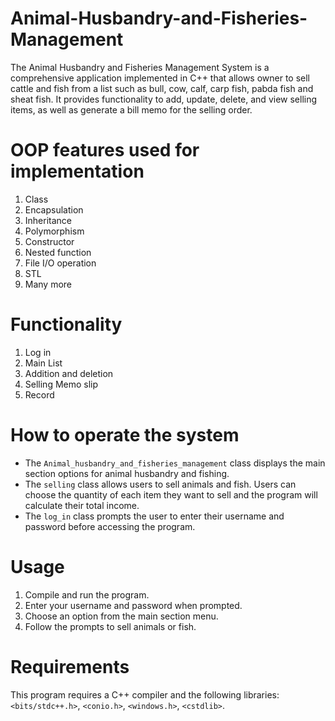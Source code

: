 # Animal-Husbandry-and-Fisheries-Management

The Animal Husbandry and Fisheries Management System is a comprehensive application implemented in C++ that allows owner to sell cattle and fish from a list such as bull, cow, calf, carp fish, pabda fish and sheat fish. It provides functionality to add, update, delete, and view selling items, as well as generate a bill memo for the selling order.

# OOP features used for implementation
1. Class
2. Encapsulation
3. Inheritance
4. Polymorphism
5. Constructor
6. Nested function
7. File I/O operation
8. STL
9. Many more
 
# Functionality
1. Log in
2. Main List
3. Addition and deletion
4. Selling Memo slip
5. Record
 
# How to operate the system

- The `Animal_husbandry_and_fisheries_management` class displays the main section options for animal husbandry and fishing.
- The `selling` class allows users to sell animals and fish. Users can choose the quantity of each item they want to sell and the program will calculate their total income.
- The `log_in` class prompts the user to enter their username and password before accessing the program.

# Usage

1. Compile and run the program.
2. Enter your username and password when prompted.
3. Choose an option from the main section menu.
4. Follow the prompts to sell animals or fish.

# Requirements

This program requires a C++ compiler and the following libraries: `<bits/stdc++.h>`, `<conio.h>`, `<windows.h>`, `<cstdlib>`.
